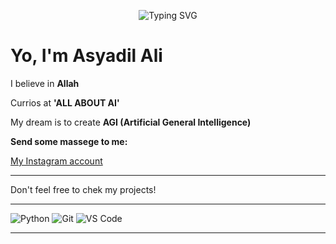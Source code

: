
<!-- Typing SVG -->
<p align="center">
  <img src="https://readme-typing-svg.demolab.com?size=28&duration=3000&color=FF00FF&center=true&vCenter=true&lines=Dreaming+to+create+AGI!" alt="Typing SVG" />
</p>

# Yo, I'm Asyadil Ali

I believe in **Allah**

Currios at **'ALL ABOUT AI'** 

My dream is to create **AGI (Artificial General Intelligence)**


**Send some massege to me:**

[My Instagram account](https://instagram.com/as.yadil)



---

Don't feel free to chek my projects!

---
![Python](https://img.shields.io/badge/Python-3776AB?style=flat&logo=python&logoColor=white)
![Git](https://img.shields.io/badge/Git-F05032?style=flat&logo=git&logoColor=white)
![VS Code](https://img.shields.io/badge/VSCode-007ACC?style=flat&logo=visualstudiocode&logoColor=white)

---
